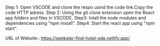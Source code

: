 Step 1: Open VSCODE and clone the respo usind the code link.Copy the code HTTP adress.
Step 2: Using the git clone extension open the React app folders and files in VSCODE.
Step3: Intall the node modules and dependencies using "npm install".
Step4: Start the react app using "npm start".

URL of Website:: https://geekster-find-hotel-sde.netlify.app/
